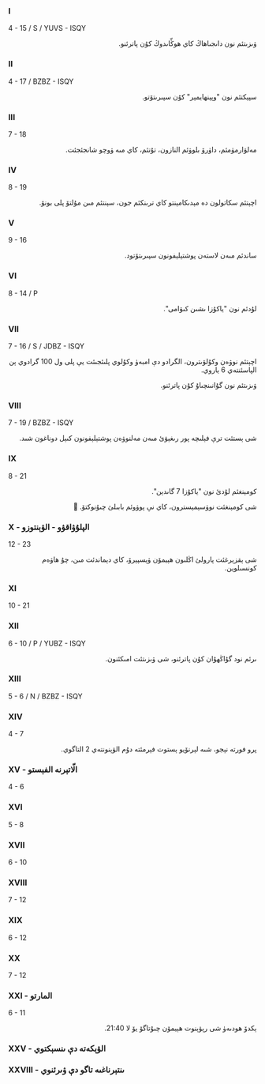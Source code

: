 ### I
4 - 15 / S / YUVS - ISQY
<p dir="rtl">
ۋىزىتئم نون داىجىاھاڭ كاي ھوڭّاىدوڭ كۇن پاترئنو.
</p>

### II
4 - 17 / BZBZ - ISQY
<p dir="rtl">
سپېكتئم نون "وپېنھايمېر" كۇن سپىرىتۆتو.
</p>

### III
7 - 18
<p dir="rtl">
مەلۋارمۈمئم، داۈرۆ بلوۋئم النازون، تۇتئم، كاي مىە ۋوچو شانجئجئت.
</p>

### IV
8 - 19
<p dir="rtl">
اچېتئم سكاتولون دە مېدىكامېنتو كاي ترىنكئم جون، سېنتئم مىن مۇلتۆ پلى بونۆ.
</p>

### V
9 - 16
<p dir="rtl">
ساندئم مىەن لاستەن پوشتېلېفونون سپىرىتۆتود.
</p>

### VI
8 - 14 / P
<p dir="rtl">
لۇدئم نون "ياكۇزا ىشىن كىۋامى".
</p>

### VII
7 - 16 / S / JDBZ - ISQY
<p dir="rtl">
اچېتئم نوۋەن وكۇلۋىترون، الگرادو دې امبەۈ وكۇلوي پلىئجىئت يې پلى ول 100 گرادوي ېن الپاسئنتەي 6 ياروي.
</p><p dir="rtl">
ۋىزىتئم نون گۇانىنچىاۇ كۇن پاترئنو.
</p>

### VIII
7 - 19 / BZBZ - ISQY
<p dir="rtl">
شى ېستئت ترې فېلىچە پور رىغېۋئ مىەن مەلنوۋەن پوشتېلېفونون كىېل دوناغون شىد.
</p>

### IX
8 - 21
<p dir="rtl">
كومېنغئم لۇدئ نون "ياكۇزا 7 گاىدېن".
</p><p dir="rtl">
شى كومېنغئت نوۋسېمېسترون، كاي نې پوۋوئم بابىلئ چىۇنوكتۆ. 🥹
</p>

### X - الپلۇۋاقۋو - الۋېنتوزو
12 - 23
<p dir="rtl">
شى ېقزېرغئت پارولئ اڭلىون ھېيمۆن ۋېسپېرۆ، كاي دېماندئت مىن، چۇ ھاۋەم كونسىلوين.
</p>

### XI
10 - 21
<p dir="rtl">

</p>

### XII
6 - 10 / P / YUBZ - ISQY
<p dir="rtl">
ىرئم نود گۇاڭھۇان كۇن پاترئنو، شى ۋىزىتئت امىكئنون.
</p>

### XIII
5 - 6 / N / BZBZ - ISQY
<p dir="rtl">

</p>

### XIV
4 - 7
<p dir="rtl">
پرو فورتە نېجو، شىە لېرنۆيو ېستوت فېرمئتە دۇم الۋېنونتەي 2 التاگوي.
</p>

### XV - الّاتېرنە الفېستو
4 - 6
<p dir="rtl">

</p>

### XVI
5 - 8
<p dir="rtl">

</p>

### XVII
6 - 10
<p dir="rtl">

</p>

### XVIII
7 - 12
<p dir="rtl">

</p>

### XIX
6 - 12
<p dir="rtl">

</p>

### XX
7 - 12
<p dir="rtl">

</p>

### XXI - المارتو
6 - 11
<p dir="rtl">
ېكدۆ ھودىەۈ شى رېۋېنوت ھېيمۆن چىۇتاگۆ يۆ لا 21:40.
</p>

### XXV - الۋېكەتە دې ىنسېكتوي

<p dir="rtl">

</p>

### XXVIII - ىنتېرناغىە تاگو دې ۋىرئنوي

<p dir="rtl">

</p>